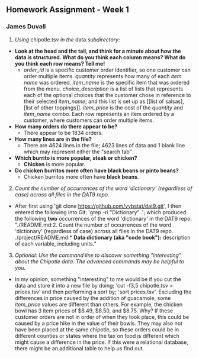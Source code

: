 ## Homework Assignment - Week 1

### James Duvall

1. _Using_ chipotle.tsv _in the_ data _subdirectory:_
  * __Look at the head and the tail, and think for a minute about how the data is structured. 
What do you think each column means? What do you think each row means? Tell me!__       
    * _order_id_ is a specific customer order identifier, so one customer can order multiple items.
_quantity_ represents how many of each _item name_ was ordered. _item_name_ is the specific
item that was ordered from the menu. _choice_description_ is a list of lists that represents each of the optional 
choices that the customer chose in reference to their selected _item_name_; and this list is set up
as [[list of salsas],[list of other toppings]]. _item_price_ is 
the cost of the _quantity_ and _item_name_ combo. Each row represents an item ordered by a customer, where 
customers can order multiple items.    
  * __How many orders do there appear to be?__
    * There appear to be 1834 orders.
  * __How many lines are in the file?__
    * There are 4624 lines in the file; 4623 lines of data and 1 blank line which may represent either the "search tab"
  * __Which burrito is more popular, steak or chicken?__
    * __Chicken__ is more popular.
  * __Do chicken burritos more often have black beans or pinto beans?__
    * Chicken burritos more often have __black beans__.

2. _Count the number of occurrences of the word 'dictionary' (regardless of case) across all files in the DAT9 repo._
  * After first using 'git clone https://github.com/vybstat/dat9.git', I then entered the following into Git:
'grep -ri "Dictionary" .'; which produced the following __two__ occurrences of the word 'dictionary' in the DAT9 repo:
"./README.md:2. Count the number of occurrences of the word 'dictionary' (regardless of case) across all files in the DAT9 repo.
./project/README.md:* **Data dictionary (aka "code book"):** description of each variable, including units."

3. _Optional: Use the command line to discover something "interesting" about the Chipotle data. The advanced
commands may be helpful to you._
  * In my opinion, something "interesting" to me would be if you cut the data and store it into a new file by
doing; 'cut -f3,5 chipotle.tsv > prices.tsv' and then performing a sort by; 'sort prices.tsv'. Excluding the 
differences in price caused by the addition of guacamole, some _item_price_ values are different than others. 
For example, the chicken bowl has 3 item prices of $8.49, $8.50, and $8.75. Why? If these customer orders are not
in order of when they took place, this could be caused by a price hike in the value of their bowls. They may also
not have been placed at the same chipotle, so these orders could be in different counties or states where the tax on food
is different which might cause a difference in the price. If this were a relational database, there might be an 
additional table to help us find out.
